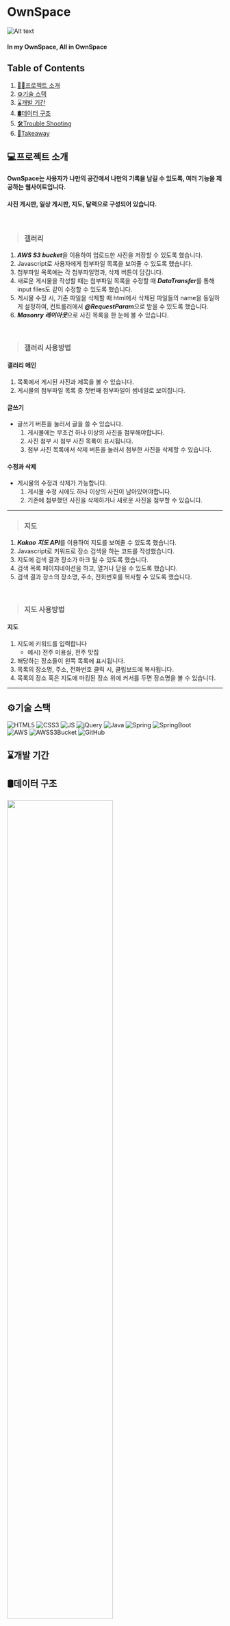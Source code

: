 # OwnSpace
![Alt text](https://ownspacebucket.s3.ap-northeast-2.amazonaws.com/apple-icon-120x120.png)
#### In my OwnSpace, All in OwnSpace

## Table of Contents
1. [👩‍🏫프로젝트 소개](#프로젝트-소개)
1. [⚙️기술 스택](#기술-스택)
1. [⌛개발 기간](#개발-기간)
1. [🛢데이터 구조](#데이터구조)
1. [🛠️Trouble Shooting](#Touble-shooting)
1. [💼Takeaway](#Takeaway)  

## 💻프로젝트 소개

#### OwnSpace는 사용자가 나만의 공간에서 나만의 기록을 남길 수 있도록, 여러 기능을 제공하는 웹사이트입니다.  
#### 사진 게시판, 일상 게시판, 지도, 달력으로 구성되어 있습니다.  
<br>

> ### 갤러리

  1. ***AWS S3 bucket***을 이용하여 업로드한 사진을 저장할 수 있도록 했습니다.  
  1. Javascript로 사용자에게 첨부파일 목록을 보여줄 수 있도록 했습니다.  
  1. 첨부파일 목록에는 각 첨부파일명과, 삭제 버튼이 담깁니다.  
  1. 새로운 게시물을 작성할 때는 첨부파일 목록을 수정할 때 ***DataTransfer***를 통해 input files도 같이 수정할 수 있도록 했습니다.  
  1. 게시물 수정 시, 기존 파일을 삭제할 때 html에서 삭제된 파일들의 name을 동일하게 설정하여, 컨트롤러에서 ***@RequestParam***으로 받을 수 있도록 했습니다.  
  1. ***Masonry 레이아웃***으로 사진 목록을 한 눈에 볼 수 있습니다.

<br>
    
> ### 갤러리 사용방법

#### 갤러리 메인
1. 목록에서 게시된 사진과 제목을 볼 수 있습니다.
2. 게시물의 첨부파일 목록 중 첫번째 첨부파일이 썸네일로 보여집니다.
       
#### 글쓰기
* 글쓰기 버튼을 눌러서 글을 쓸 수 있습니다.
  1.  게시물에는 무조건 하나 이상의 사진을 첨부해야합니다.
  1.  사진 첨부 시 첨부 사진 목록이 표시됩니다.
  1.  첨부 사진 목록에서 삭제 버튼을 눌러서 첨부한 사진을 삭제할 수 있습니다.

#### 수정과 삭제
* 게시물의 수정과 삭제가 가능합니다.
  1. 게시물 수정 시에도 하나 이상의 사진이 남아있어야합니다.
  1. 기존에 첨부했던 사진을 삭제하거나 새로운 사진을 첨부할 수 있습니다.

---

> ### 지도

  1. ***Kakao 지도 API***를 이용하여 지도를 보여줄 수 있도록 했습니다.   
  1. Javascript로 키워드로 장소 검색을 하는 코드를 작성했습니다.
  1. 지도에 검색 결과 장소가 마크 될 수 있도록 했습니다. 
  1. 검색 목록 페이지네이션을 하고, 열거나 닫을 수 있도록 했습니다.
  1. 검색 결과 장소의 장소명, 주소, 전화번호를 복사할 수 있도록 했습니다.

<br>
    
> ### 지도 사용방법

#### 지도
1. 지도에 키워드를 입력합니다
    * 예시) 전주 미용실, 전주 맛집
1. 해당하는 장소들이 왼쪽 목록에 표시됩니다.
1. 목록의 장소명, 주소, 전화번호 클릭 시, 클립보드에 복사됩니다.
1. 목록의 장소 혹은 지도에 마킹된 장소 위에 커서를 두면 장소명을 볼 수 있습니다.

---

## ⚙️기술 스택
<img alt="HTML5" src="https://img.shields.io/badge/html5-E34F26?style=for-the-badge&logo=html5&logoColor=white"> <img alt="CSS3" src="https://img.shields.io/badge/css-1572B6?style=for-the-badge&logo=css3&logoColor=white"> 
<img alt="JS" src="https://img.shields.io/badge/javascript-F7DF1E?style=for-the-badge&logo=javascript&logoColor=black">
<img alt="jQuery" src="https://img.shields.io/badge/jquery-0769AD?style=for-the-badge&logo=jquery&logoColor=white">
<img alt="Java" src="https://img.shields.io/badge/Java-007396?style=for-the-badge&logo=java&logoColor=white">
<img alt="Spring" src="https://img.shields.io/badge/Spring-6DB33F?style=for-the-badge&logo=Spring&logoColor=white">
<img alt="SpringBoot" src="https://img.shields.io/badge/Spring Boot-6DB33F?style=for-the-badge&logo=Spring Boot&logoColor=white">  
<img alt="AWS" src="https://img.shields.io/badge/Amazon AWS-f7f7f7?style=for-the-badge&logo=Amazon AWS&logoColor=f89400">
<img alt="AWSS3Bucket" src="https://img.shields.io/badge/Amazon S3-569A31?style=for-the-badge&logo=Amazon S3&logoColor=f89400">
<img alt="GitHub" src="https://img.shields.io/badge/github-181717?style=for-the-badge&logo=github&logoColor=white">

## ⌛개발 기간

## 🛢데이터 구조
<img src="https://github.com/suhsein/OwnSpace/assets/76998096/16d9597d-29f9-40ba-8368-0d82db9b5bb4" width="70%"/>

## 🛠️Trouble Shooting


## 💼Takeaway

